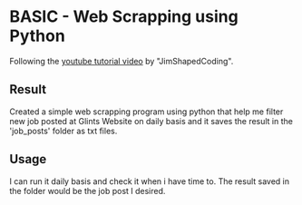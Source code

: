 # BASIC - Web Scrapping using Python
Following the [youtube tutorial video](https://www.youtube.com/watch?v=XVv6mJpFOb0&t=1495s) by "JimShapedCoding".

## Result
Created a simple web scrapping program using python that help me filter new job posted at Glints Website on daily basis and it saves the result in the 'job_posts' folder as txt files.

## Usage
I can run it daily basis and check it when i have time to. The result saved in the folder would be the job post I desired.